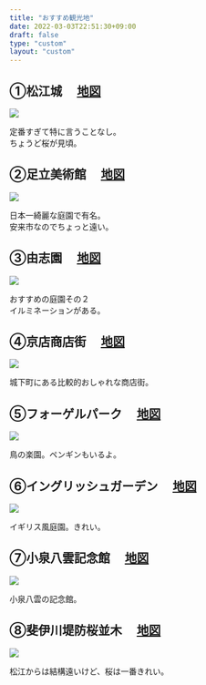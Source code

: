 ```yaml
---
title: "おすすめ観光地"
date: 2022-03-03T22:51:30+09:00
draft: false
type: "custom"
layout: "custom"
---
```


<div class="info_box clearfix">

<section class="info">
    <h2><span>①松江城　</span>
		<a target=blank href="https://goo.gl/maps/f7FyCP38YE7PnHii7">地図</a>
	</h2>
	<img class="picture" src="/img/siro.png"></img>
	<p>定番すぎて特に言うことなし。<br>
	ちょうど桜が見頃。</p>
</section>

<section class="info">
    <h2><span>②足立美術館　</span>
		<a target=blank href="https://goo.gl/maps/8x97LuHaXZrAj9bQ7">地図</a>
	</h2>
	<img class="picture" src="/img/adati.png"></img>
	<p>日本一綺麗な庭園で有名。<br>
	安来市なのでちょっと遠い。</p>
</section>

<section class="info">
    <h2><span>③由志園　</span>
		<a target=blank href="https://goo.gl/maps/G2qERChcR8ovZYBb9">地図</a>
	</h2>
	<img class="picture" src="/img/yusien.png"></img>
	<p>おすすめの庭園その２<br>
	イルミネーションがある。</p>
</section>

<section class="info">
    <h2><span>④京店商店街　</span>
		<a target=blank href="https://goo.gl/maps/9R3YfDp1FoYNrHaB8">地図</a>
	</h2>
	<img class="picture" src="/img/kyouten.png"></img>
	<p>城下町にある比較的おしゃれな商店街。</p>
</section>

<section class="info">
    <h2><span>⑤フォーゲルパーク　</span>
		<a target=blank href="https://goo.gl/maps/N87UdL7QLhD4LqDU6">地図</a>
	</h2>
	<img class="picture" src="/img/vogel.png"></img>
	<p>鳥の楽園。ペンギンもいるよ。</p>
</section>

<section class="info">
    <h2><span>⑥イングリッシュガーデン　</span>
		<a target=blank href="https://goo.gl/maps/sbQH2UWjiqWT55sUA">地図</a>
	</h2>
	<img class="picture" src="/img/english.png"></img>
	<p>イギリス風庭園。きれい。</p>
</section>

<section class="info">
    <h2><span>⑦小泉八雲記念館　</span>
		<a target=blank href="https://goo.gl/maps/TaFkgYhcJSmypkTL7">地図</a>
	</h2>
	<img class="picture" src="/img/yakumo.png"></img>
	<p>小泉八雲の記念館。</p>
</section>

<section class="info">
    <h2><span>⑧斐伊川堤防桜並木　</span>
		<a target=blank href="https://goo.gl/maps/fL88XRSXzrRth7YL8">地図</a>
	</h2>
	<img class="picture" src="/img/unnan.png"></img>
	<p>松江からは結構遠いけど、桜は一番きれい。</p>
</section>

</div>

